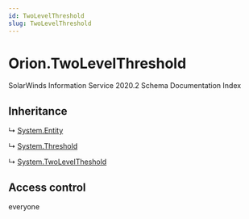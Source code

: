 ```yaml
---
id: TwoLevelThreshold
slug: TwoLevelThreshold
---
```


# Orion.TwoLevelThreshold

SolarWinds Information Service 2020.2 Schema Documentation Index

## Inheritance

↳ [System.Entity](./../System/Entity)

↳ [System.Threshold](./../System/Threshold)

↳ [System.TwoLevelTheshold](./../System/TwoLevelTheshold)

## Access control

everyone

